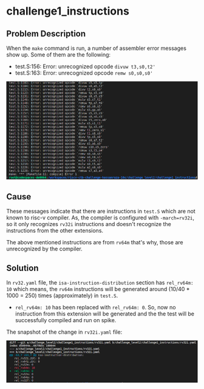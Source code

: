 # challenge1_instructions

## Problem Description

When the `make` command is run, a number of assembler error messages show up. Some of them are the following:

- test.S:156: Error: unrecognized opcode `divuw t3,s0,t2'`
- test.S:163: Error: unrecognized opcode `remw s0,s0,s0'`

![error](/images/instruction_error.png)

## Cause

These messages indicate that there are instructions in `test.S` which are not known to risc-v compiler. As, the compiler is configured with `-march=rv32i`, so it only recognizes `rv32i` instructions and doesn't recognize the instructions from the other extensions.

The above mentioned instructions are from `rv64m` that's why, those are unrecognized by the compiler.

## Solution

In `rv32.yaml` file, the `isa-instruction-distribution` section has  `rel_rv64m: 10` which means, the `rv64m` instructions will be generated around (10/40 * 1000 = 250) times (approximately) in `test.S`.

- `rel_rv64m: 10` has been replaced with `rel_rv64m: 0`. So, now no instruction from this extension will be generated and the the test will be successfully compiled and run on spike.

The snapshot of the change in `rv32i.yaml` file:

![solution](/images/instruction_sol.png)